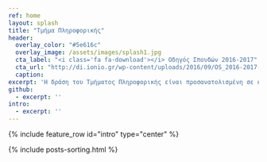```yaml
---
ref: home
layout: splash
title: "Τμήμα Πληροφορικής"
header:
  overlay_color: "#5e616c"
  overlay_image: /assets/images/splash1.jpg
  cta_label: "<i class='fa fa-download'></i> Οδηγός Σπουδών 2016-2017"
  cta_url: "http://di.ionio.gr/wp-content/uploads/2016/09/OS_2016-2017-final.pdf"
  caption:
excerpt: 'Η δράση του Τμήματος Πληροφορικής είναι προσανατολισμένη σε καινοτόμες εφαρμογές στις κατευθύνσεις των:<br /> <small><a href="/site-gem/gr/humanistic/">Ανθρωπιστικών-Κοινωνικών Επιστημών </a></small><br /> <small><a href="/site-gem/gr/systems/">Πληροφοριακών Συστημάτων </a></small><br /><br />'
github:
  - excerpt: ''
intro:
  - excerpt: ''
---
```


{% include feature_row id="intro" type="center" %}

{% include posts-sorting.html %}
